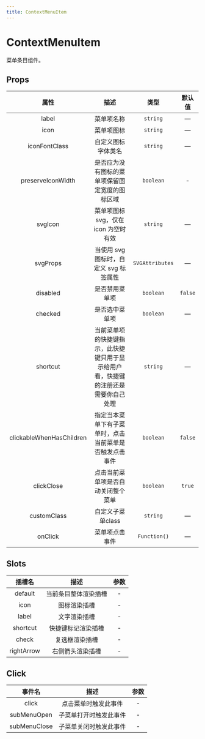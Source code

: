 ```yaml
---
title: ContextMenuItem
---
```


# ContextMenuItem

菜单条目组件。

## Props

| 属性 | 描述 | 类型 | 默认值 |
| :----: | :----: | :----: | :----: |
| label | 菜单项名称 | `string` | — |
| icon | 菜单项图标 | `string` | — |
| iconFontClass | 自定义图标字体类名 | `string` | — | `iconfont` |
| preserveIconWidth | 是否应为没有图标的菜单项保留固定宽度的图标区域 | `boolean` | - | `true` |
| svgIcon | 菜单项图标 svg，仅在 icon 为空时有效 | `string` | — | — |
| svgProps | 当使用 svg 图标时，自定义 svg 标签属性 | `SVGAttributes` | — | — |
| disabled | 是否禁用菜单项 | `boolean` | `false` |
| checked | 是否选中菜单项 | `boolean` | — | `false` |
| shortcut | 当前菜单项的快捷键指示，此快捷键只用于显示给用户看，快捷键的注册还是需要你自己处理 | `string` | — | `''` |
| clickableWhenHasChildren | 指定当本菜单下有子菜单时，点击当前菜单是否触发点击事件 | `boolean` | `false` |
| clickClose | 点击当前菜单项是否自动关闭整个菜单 | `boolean` | `true` |
| customClass | 自定义子菜单class | `string` | — |
| onClick | 菜单项点击事件 | `Function()` | — |

## Slots

| 插槽名 | 描述 | 参数 |
| :----: | :----: | :----: |
| default | 当前条目整体渲染插槽 | - |
| icon | 图标渲染插槽 | - |
| label | 文字渲染插槽 | - |
| shortcut | 快捷键标记渲染插槽 | - |
| check | 复选框渲染插槽 | - |
| rightArrow | 右侧箭头渲染插槽 | - |

## Click

| 事件名 | 描述 | 参数 |
| :----: | :----: | :----: |
| click | 点击菜单时触发此事件 | - |
| subMenuOpen | 子菜单打开时触发此事件 | - |
| subMenuClose | 子菜单关闭时触发此事件 | - |
